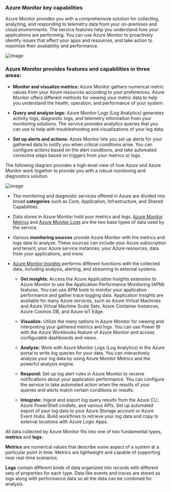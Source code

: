 ### Azure Monitor key capabilities

Azure Monitor provides you with a comprehensive solution for collecting, analyzing, and responding to telemetry data from your on-premises and cloud environments. The service features help you understand how your applications are performing. You can use Azure Monitor to proactively identify issues that affect your apps and resources, and take action to maximize their availability and performance.

![image](https://github.com/divyanshursahu/Azure-Services/assets/96013623/57a415d0-be8c-468d-87ff-abf116bc2cf5)

### Azure Monitor provides features and capabilities in three areas:

- **Monitor and visualize metrics:** Azure Monitor gathers numerical metric values from your Azure resources according to your preferences. Azure Monitor offers different methods for viewing your metric data to help you understand the health, operation, and performance of your system.

- **Query and analyze logs:** Azure Monitor Logs (Log Analytics) generates activity logs, diagnostic logs, and telemetry information from your monitoring solutions. The service provides analytics queries that you can use to help with troubleshooting and visualizations of your log data.

- **Set up alerts and actions:** Azure Monitor lets you set up alerts for your gathered data to notify you when critical conditions arise. You can configure actions based on the alert conditions, and take automated corrective steps based on triggers from your metrics or logs.

The following diagram provides a high-level view of how Azure and Azure Monitor work together to provide you with a robust monitoring and diagnostics solution.

![image](https://github.com/divyanshursahu/Azure-Services/assets/96013623/8d6373f8-4e79-4390-bfd5-efa45d70a87e)

- The monitoring and diagnostic services offered in Azure are divided into broad **categories** such as Core, Application, Infrastructure, and Shared Capabilities.

- Data stores in Azure Monitor hold your metrics and logs. [Azure Monitor Metrics](https://learn.microsoft.com/en-us/azure/azure-monitor/essentials/data-platform-metrics) and [Azure Monitor Logs](https://learn.microsoft.com/en-us/azure/azure-monitor/logs/data-platform-logs) are the two base types of data used by the service.

- Various **monitoring sources** provide Azure Monitor with the metrics and logs data to analyze. These sources can include your Azure subscription and tenant, your Azure service instances, your Azure resources, data from your applications, and more.

- [Azure Monitor Insights](https://learn.microsoft.com/en-us/azure/azure-monitor/insights/insights-overview) performs different functions with the collected data, including analysis, alerting, and streaming to external systems.

  - **Get insights:** Access the Azure Application Insights extension to Azure Monitor to use the Application Performance Monitoring (APM) features. You can use APM tools to monitor your application performance and gather trace logging data. Application Insights are available for many Azure services, such as Azure Virtual Machines and Azure Virtual Machine Scale Sets, Azure Container Instances, Azure Cosmos DB, and Azure IoT Edge.

  - **Visualize:** Utilize the many options in Azure Monitor for viewing and interpreting your gathered metrics and logs. You can use Power BI with the Azure Workbooks feature of Azure Monitor and access configurable dashboards and views.

  - **Analyze:** Work with Azure Monitor Logs (Log Analytics) in the Azure portal to write log queries for your data. You can interactively analyze your log data by using Azure Monitor Metrics and the powerful analysis engine.

  - **Respond:** Set up log alert rules in Azure Monitor to receive notifications about your application performance. You can configure the service to take automated action when the results of your queries and alerts match certain conditions or results.

  - **Integrate:** Ingest and export log query results from the Azure CLI, Azure PowerShell cmdlets, and various APIs. Set up automated export of your log data to your Azure Storage account or Azure Event Hubs. Build workflows to retrieve your log data and copy to external locations with Azure Logic Apps.
 
All data collected by Azure Monitor fits into one of two fundamental types, **metrics** and **logs**:

**Metrics** are numerical values that describe some aspect of a system at a particular point in time. Metrics are lightweight and capable of supporting near real-time scenarios.

**Logs** contain different kinds of data organized into records with different sets of properties for each type. Data like events and traces are stored as logs along with performance data so all the data can be combined for analysis.

  

